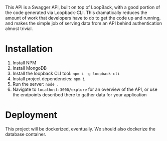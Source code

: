 This API is a Swagger API, built on top of LoopBack, with a good portion of the code generated via Loopback-CLI.
This dramatically reduces the amount of work that developers have to do to get the code up and running, and makes the simple job of serving data from an API behind authentication almost trivial.

# Installation

1. Install NPM
2. Install MongoDB
3. Install the loopback CLI tool: `npm i -g loopback-cli`
4. Install project dependencies: `npm i`
5. Run the server: `node .`
6. Navigate to `localhost:3000/explore` for an overview of the API, or use the endpoints described there to gather data for your application

# Deployment

This project will be dockerized, eventually. We should also dockerize the database container.

